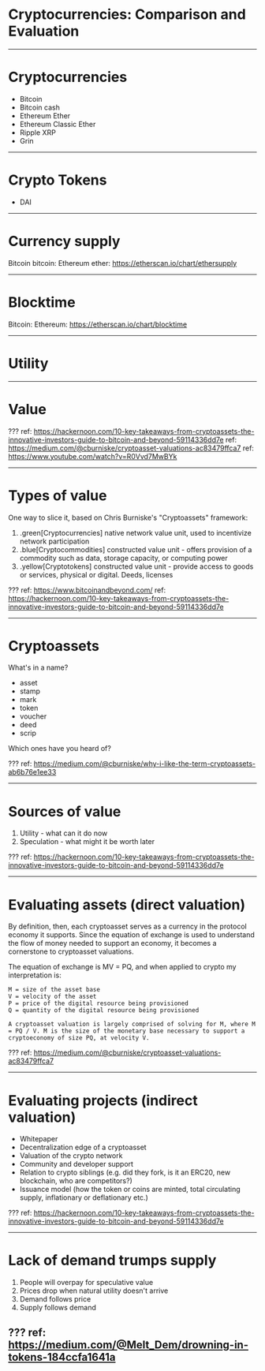 # Cryptocurrencies: Comparison and Evaluation

---
# Cryptocurrencies

* Bitcoin
* Bitcoin cash
* Ethereum Ether
* Ethereum Classic Ether
* Ripple XRP
* Grin

---
# Crypto Tokens

* DAI

---
# Currency supply

Bitcoin bitcoin: 
Ethereum ether: https://etherscan.io/chart/ethersupply

---
# Blocktime

Bitcoin:
Ethereum: https://etherscan.io/chart/blocktime

---
# Utility


---
# Value



???
ref: https://hackernoon.com/10-key-takeaways-from-cryptoassets-the-innovative-investors-guide-to-bitcoin-and-beyond-59114336dd7e
ref: https://medium.com/@cburniske/cryptoasset-valuations-ac83479ffca7
ref: https://www.youtube.com/watch?v=R0Vvd7MwBYk

---
# Types of value

One way to slice it, based on Chris Burniske's "Cryptoassets" framework:

1. .green[Cryptocurrencies] native network value unit, used to incentivize network participation
2. .blue[Cryptocommodities] constructed value unit - offers provision of a commodity such as data, storage capacity, or computing power
3. .yellow[Cryptotokens] constructed value unit - provide access to goods or services, physical or digital. Deeds, licenses

???
ref: https://www.bitcoinandbeyond.com/
ref: https://hackernoon.com/10-key-takeaways-from-cryptoassets-the-innovative-investors-guide-to-bitcoin-and-beyond-59114336dd7e

---
# Cryptoassets

What's in a name?

* asset
* stamp
* mark
* token
* voucher
* deed
* scrip

Which ones have you heard of? 

???
ref: https://medium.com/@cburniske/why-i-like-the-term-cryptoassets-ab6b76e1ee33

---
# Sources of value

1. Utility - what can it do now
2. Speculation - what might it be worth later

???
ref: https://hackernoon.com/10-key-takeaways-from-cryptoassets-the-innovative-investors-guide-to-bitcoin-and-beyond-59114336dd7e

---
# Evaluating assets (direct valuation)

By definition, then, each cryptoasset serves as a currency in the protocol economy it supports. Since the equation of exchange is used to understand the flow of money needed to support an economy, it becomes a cornerstone to cryptoasset valuations.

The equation of exchange is MV = PQ, and when applied to crypto my interpretation is:

    M = size of the asset base
    V = velocity of the asset
    P = price of the digital resource being provisioned
    Q = quantity of the digital resource being provisioned

    A cryptoasset valuation is largely comprised of solving for M, where M = PQ / V. M is the size of the monetary base necessary to support a cryptoeconomy of size PQ, at velocity V.

???
ref: https://medium.com/@cburniske/cryptoasset-valuations-ac83479ffca7

---
# Evaluating projects (indirect valuation)

* Whitepaper
* Decentralization edge of a cryptoasset
* Valuation of the crypto network
* Community and developer support
* Relation to crypto siblings (e.g. did they fork, is it an ERC20, new blockchain, who are competitors?)
* Issuance model (how the token or coins are minted, total circulating supply, inflationary or deflationary etc.)

???
ref: https://hackernoon.com/10-key-takeaways-from-cryptoassets-the-innovative-investors-guide-to-bitcoin-and-beyond-59114336dd7e

---
# Lack of demand trumps supply

1. People will overpay for speculative value
2. Prices drop when natural utility doesn't arrive
3. Demand follows price
4. Supply follows demand

???
ref: https://medium.com/@Melt_Dem/drowning-in-tokens-184ccfa1641a
---
